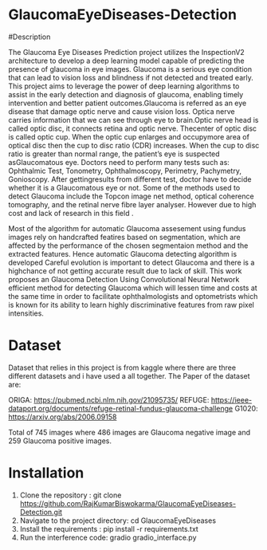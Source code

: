 # GlaucomaEyeDiseases-Detection

#Description

The Glaucoma Eye Diseases Prediction project utilizes the InspectionV2 architecture to develop a deep learning model capable of predicting the presence of glaucoma in eye images. Glaucoma is a serious eye condition that can lead to vision loss and blindness if not detected and treated early. This project aims to leverage the power of deep learning algorithms to assist in the early detection and diagnosis of glaucoma, enabling timely intervention and better patient outcomes.Glaucoma is referred as an eye disease that damage optic nerve and cause vision loss. Optica nerve carries information that we can see through eye to brain.Optic nerve head is called optic disc, it connects retina and optic nerve. Thecenter of optic disc is called optic cup. When the optic cup enlarges and occupymore area of optical disc then the cup to disc ratio (CDR) increases. When the cup to disc ratio is greater than normal range, the patient’s eye is suspected asGlaucomatous eye. Doctors need to perform many tests such as: Ophthalmic Test, Tonometry, Ophthalmoscopy, Perimetry, Pachymetry, Gonioscopy. After gettingresults from different test, doctor have to decide whether it is a Glaucomatous eye or not. Some of the methods used to detect Glaucoma include the Topcon image net method, optical coherence tomography, and the retinal nerve fibre layer analyser. However due to high cost and lack of research in this field . 


Most of the algorithm for automatic Glaucoma assesement using fundus images rely on handcrafted featires based on segmentation, which are affected by the performance of the chosen segmentaion method and the extracted features. Hence automatic Glaucoma detecting algorithm is developed Careful evolution is important to detect Glaucoma and there is a highchance of not getting accurate result due to lack of skill. This work proposes an Glaucoma Detection Using  Convolutional Neural Network  efficient method for detecting Glaucoma which will lessen time and costs at the same time in order to facilitate ophthalmologists and optometrists which is known for its ability to learn highly discriminative features from raw pixel intensities.

# Dataset

Dataset that relies in this project is from kaggle where there are three different datasets and i have used a all together. The Paper of the dataset are:

ORIGA: https://pubmed.ncbi.nlm.nih.gov/21095735/
REFUGE: https://ieee-dataport.org/documents/refuge-retinal-fundus-glaucoma-challenge
G1020: https://arxiv.org/abs/2006.09158

Total of 745 images where 486 images are Glaucoma negative image and 259 Glaucoma positive images.

# Installation

1. Clone the repository : git clone https://github.com/RajKumarBiswokarma/GlaucomaEyeDiseases-Detection.git
2. Navigate to the project directory: cd GlaucomaEyeDiseases
3. Install the requirements : pip install -r requirements.txt
4. Run the  interference code: gradio gradio_interface.py

   

